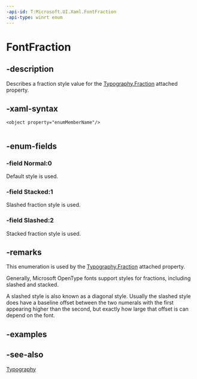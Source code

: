 ```yaml
---
-api-id: T:Microsoft.UI.Xaml.FontFraction
-api-type: winrt enum
---
```


<!-- Enumeration syntax
public enum Microsoft.UI.Xaml.FontFraction : int
-->

# FontFraction

## -description

Describes a fraction style value for the [Typography.Fraction](/windows/winui/api/microsoft.ui.xaml.documents.typography#xaml-attached-properties) attached property.

## -xaml-syntax

```xaml
<object property="enumMemberName"/>
 
```

## -enum-fields

### -field Normal:0

Default style is used.

### -field Stacked:1

Slashed fraction style is used.

### -field Slashed:2

Stacked fraction style is used.

## -remarks

This enumeration is used by the [Typography.Fraction](/windows/winui/api/microsoft.ui.xaml.documents.typography#xaml-attached-properties) attached property.

Generally, Microsoft OpenType fonts support styles for fractions, including slashed and stacked.

A slashed style is also known as a diagonal style. Usually the slashed style does have a baseline offset between the two numerals with the first appearing higher than the second, but exactly how large that offset is can depend on the font.

## -examples

## -see-also

[Typography](../microsoft.ui.xaml.documents/typography.md)
